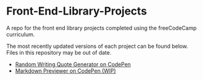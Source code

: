 # Front-End-Library-Projects
A repo for the front end library projects completed using the freeCodeCamp curriculum.

The most recently updated versions of each project can be found below. Files in this repository may be out of date.

- [Random Writing Quote Generator on CodePen](https://codepen.io/legendoflilac/pen/xxxXOmy)
- [Markdown Previewer on CodePen (WIP)](https://codepen.io/legendoflilac/pen/GRRyBLz)
